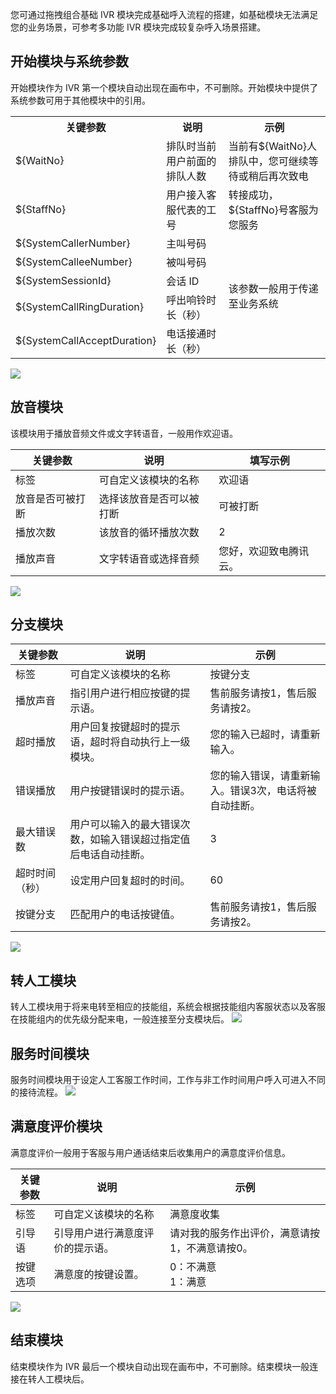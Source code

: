 您可通过拖拽组合基础 IVR 模块完成基础呼入流程的搭建，如基础模块无法满足您的业务场景，可参考多功能 IVR 模块完成较复杂呼入场景搭建。
## 开始模块与系统参数
开始模块作为 IVR 第一个模块自动出现在画布中，不可删除。开始模块中提供了系统参数可用于其他模块中的引用。
<table>
   <tr>
      <th width="0px" style="text-align:center">关键参数</td>
      <th width="0px" style="text-align:center">说明</td>
      <th width="0px"  style="text-align:center">示例</td>
   </tr>
   <tr>
      <td>${WaitNo}</td>
      <td>排队时当前用户前面的排队人数</td>
      <td>当前有${WaitNo}人排队中，您可继续等待或稍后再次致电</td>
   </tr>
   <tr>
      <td>${StaffNo}</td>
      <td>用户接入客服代表的工号</td>
      <td>转接成功，${StaffNo}号客服为您服务</td>
   </tr>
   <tr>
      <td>${SystemCallerNumber}</td>
      <td>主叫号码</td>
      <td rowspan='5'>该参数一般用于传递至业务系统</td>
   </tr>
   <tr>
      <td>${SystemCalleeNumber}</td>
      <td>被叫号码</td>
   </tr>
   <tr>
      <td>${SystemSessionId}</td>
      <td>会话 ID</td>
   </tr>
   <tr>
      <td>${SystemCallRingDuration}</td>
      <td>呼出响铃时长（秒）</td>
   </tr>
   <tr>
      <td>${SystemCallAcceptDuration}</td>
      <td>电话接通时长（秒）</td>
   </tr>
</table>

![](https://qcloudimg.tencent-cloud.cn/raw/af5f047a0b186643d68adc80b051c5c6.png)

## 放音模块
该模块用于播放音频文件或文字转语音，一般用作欢迎语。

| 关键参数     | 说明           | 填写示例        |
| -------- | ------------ | ----------- |
| 标签       | 可自定义该模块的名称   | 欢迎语         |
| 放音是否可被打断 | 选择该放音是否可以被打断 | 可被打断        |
| 播放次数     | 该放音的循环播放次数   | 2           |
| 播放声音     | 文字转语音或选择音频   | 您好，欢迎致电腾讯云。 |

![](https://qcloudimg.tencent-cloud.cn/raw/6b84a7dca787d7f1039261b8a08c937c.png)

## 分支模块
| 关键参数    | 说明                               | 示例                          |
| ------- | -------------------------------- | --------------------------- |
| 标签      | 可自定义该模块的名称                       | 按键分支                        |
| 播放声音    | 指引用户进行相应按键的提示语。                  | 售前服务请按1，售后服务请按2。            |
| 超时播放    | 用户回复按键超时的提示语，超时将自动执行上一级模块。       | 您的输入已超时，请重新输入。              |
| 错误播放    | 用户按键错误时的提示语。                     | 您的输入错误，请重新输入。错误3次，电话将被自动挂断。 |
| 最大错误数   | 用户可以输入的最大错误次数，如输入错误超过指定值后电话自动挂断。 | 3                           |
| 超时时间（秒） | 设定用户回复超时的时间。                     | 60                          |
| 按键分支    | 匹配用户的电话按键值。                      | 售前服务请按1，售后服务请按2。            |

![](https://qcloudimg.tencent-cloud.cn/raw/172149fa5210cb919e1845ffac849329.png)

## 转人工模块
转人工模块用于将来电转至相应的技能组，系统会根据技能组内客服状态以及客服在技能组内的优先级分配来电，一般连接至分支模块后。
![](https://qcloudimg.tencent-cloud.cn/raw/4a5313076d9dfef4257e9f86f508e119.png)


## 服务时间模块
服务时间模块用于设定人工客服工作时间，工作与非工作时间用户呼入可进入不同的接待流程。
![](https://qcloudimg.tencent-cloud.cn/raw/1631194fa995fc47ee459dfde1efe799.png)

[](id:satisfy)
## 满意度评价模块
满意度评价一般用于客服与用户通话结束后收集用户的满意度评价信息。

| 关键参数 | 说明               | 示例                       |
| ---- | ---------------- | ------------------------ |
| 标签   | 可自定义该模块的名称       | 满意度收集                    |
| 引导语  | 引导用户进行满意度评价的提示语。 | 请对我的服务作出评价，满意请按1，不满意请按0。 |
| 按键选项 | 满意度的按键设置。        | 0：不满意<br>1：满意              |

![](https://qcloudimg.tencent-cloud.cn/raw/d222d05e82bba02dcfdf4d41804fb45d.png)

## 结束模块
结束模块作为 IVR 最后一个模块自动出现在画布中，不可删除。结束模块一般连接在转人工模块后。
